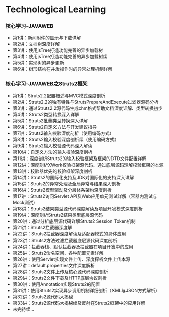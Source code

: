 # Technological Learning
### 核心学习-JAVAWEB
- 第1讲：新闻附件的显示与下载详解
- 第2讲：文档树深度详解
- 第3讲：使用jsTree打造功能完善的异步加载树
- 第4讲：使用jsTree打造功能完善的异步加载树续
- 第5讲：实现树的异步更新
- 第6讲：树形结构在并发操作时的异常处理机制详解
### 核心学习-JAVAWEB之Struts2框架
- 第1讲：Struts2.2配置概述与MVC模式深度剖析
- 第2讲：Struts2.2的独有特性与StrutsPrepareAndExecute过滤器源码分析
- 第3讲：通过Struts2.2源代码生成chm格式帮助文档深度详解、类型转换初步
- 第4讲：Struts2类型转换深入详解
- 第5讲：Struts2批量类型转换深入详解
- 第6讲：Struts2自定义方法与开发建议指导
- 第7讲：Struts2输入校验深度剖析（使用编码方式）
- 第8讲：Struts2输入校验深度剖析续（使用编码方式）
- 第9讲：Struts2输入校验源代码深入解读
- 第10讲：自定义方法的输入校验深度剖析
- 第11讲：深度剖析Struts2的输入校验框架及框架的DTD文件配置详解
- 第12讲：深度剖析XWork校验框架源代码、通过底层源码理解校验框架的本源
- 第13讲：校验器优先的校验框架深度剖析
- 第14讲：Struts2的国际化支持及JDK对国际化的支持深入详解
- 第15讲：Struts2的异常处理及全局异常与结果深入剖析
- 第16讲：Struts2模型驱动及分层体系架构深度剖析
- 第17讲：Struts2访问Servlet API及Web应用单元测试详解（容器内测试与Mock测试）
- 第18讲：Struts2结果类型源代码深度解读及项目开发模式深度剖析
- 第19讲：深度剖析Struts2结果类型底层源代码
- 第20讲：通过分析底层源代码详解Struts2 Session Token机制
- 第21讲：Struts2拦截器深度解
- 第22讲：Struts2拦截器深度解读及适配器模式的具体应用
- 第23讲：Struts2方法过滤拦截器底层源代码深度剖析
- 第24讲：拦截器栈、默认拦截器及拦截器在项目开发中的应用
- 第25讲：Struts2命名空间、各种配置元素详解
- 第26讲：使用Servlet实现文件上传、深度探析文件上传本源
- 第27讲：default.properties文件深度解析
- 第28讲：Struts2文件上传及核心源代码深度剖析
- 第29讲：Struts2文件下载及HTTP底层协议剖析
- 第30讲：使用Annotation实现Struts2的配置
- 第31讲：使用Struts2实现异步调用机制详细剖析（XML与JSON方式解析）
- 第32讲：Struts2源代码大揭秘     
- 第33讲：Struts2源代码大揭秘续及反射在Struts2框架中的应用详解
- 未完待续...
